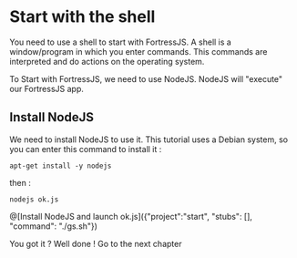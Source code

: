 # Start with the shell

You need to use a shell to start with FortressJS. A shell is a window/program in which you enter commands. This commands are interpreted and do actions on the operating system.

To Start with FortressJS, we need to use NodeJS. NodeJS will "execute" our FortressJS app.


## Install NodeJS

We need to install NodeJS to use it. This tutorial uses a Debian system, so you can enter this command to install it :

`apt-get install -y nodejs`

then :

`nodejs ok.js`

@[Install NodeJS and launch ok.js]({"project":"start", "stubs": [], "command": "./gs.sh"})

You got it ? Well done ! Go to the next chapter
